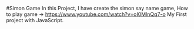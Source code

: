 #Simon Game
In this Project, I have create the simon say name game, 
How to play game -> https://www.youtube.com/watch?v=oI0MlnQq7-o
My First project with JavaScript.